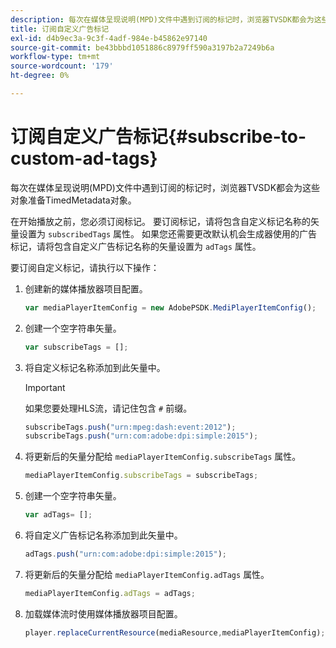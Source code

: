 ```yaml
---
description: 每次在媒体呈现说明(MPD)文件中遇到订阅的标记时，浏览器TVSDK都会为这些对象准备TimedMetadata对象。
title: 订阅自定义广告标记
exl-id: d4b9ec3a-9c3f-4adf-984e-b45862e97140
source-git-commit: be43bbbd1051886c8979ff590a3197b2a7249b6a
workflow-type: tm+mt
source-wordcount: '179'
ht-degree: 0%

---
```


# 订阅自定义广告标记{#subscribe-to-custom-ad-tags}

每次在媒体呈现说明(MPD)文件中遇到订阅的标记时，浏览器TVSDK都会为这些对象准备TimedMetadata对象。

在开始播放之前，您必须订阅标记。
要订阅标记，请将包含自定义标记名称的矢量设置为 `subscribedTags` 属性。 如果您还需要更改默认机会生成器使用的广告标记，请将包含自定义广告标记名称的矢量设置为 `adTags` 属性。

要订阅自定义标记，请执行以下操作：

1. 创建新的媒体播放器项目配置。

   ```js
   var mediaPlayerItemConfig = new AdobePSDK.MediPlayerItemConfig();
   ```

1. 创建一个空字符串矢量。

   ```js
   var subscribeTags = [];
   ```

1. 将自定义标记名称添加到此矢量中。

   >[!IMPORTANT]
   >
   >如果您要处理HLS流，请记住包含 `#` 前缀。

   ```js
   subscribeTags.push("urn:mpeg:dash:event:2012"); 
   subscribeTags.push("urn:com:adobe:dpi:simple:2015"); 
   ```

1. 将更新后的矢量分配给 `mediaPlayerItemConfig.subscribeTags` 属性。

   ```js
   mediaPlayerItemConfig.subscribeTags = subscribeTags;
   ```

1. 创建一个空字符串矢量。

   ```js
   var adTags= [];
   ```

1. 将自定义广告标记名称添加到此矢量中。

   ```js
   adTags.push("urn:com:adobe:dpi:simple:2015");
   ```

1. 将更新后的矢量分配给 `mediaPlayerItemConfig.adTags` 属性。

   ```js
   mediaPlayerItemConfig.adTags = adTags;
   ```

1. 加载媒体流时使用媒体播放器项目配置。

   ```js
   player.replaceCurrentResource(mediaResource,mediaPlayerItemConfig);
   ```
